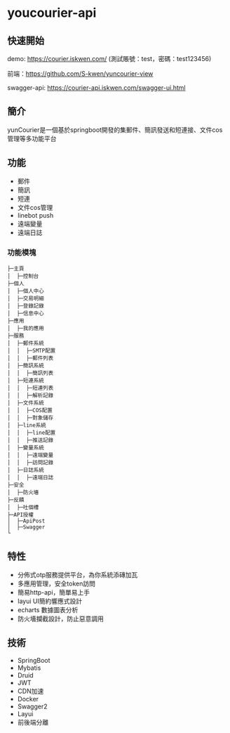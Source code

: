 # youcourier-api
## 快速開始
demo: https://courier.iskwen.com/
(測試賬號：test，密碼：test123456)

前端：https://github.com/S-kwen/yuncourier-view

swagger-api: https://courier-api.iskwen.com/swagger-ui.html

## 簡介
yunCourier是一個基於springboot開發的集郵件、簡訊發送和短連接、文件cos管理等多功能平台
## 功能
* 郵件
* 簡訊
* 短連
* 文件cos管理
* linebot push
* 遠端變量
* 遠端日誌

### 功能模塊
```
├─主頁
│  ├─控制台
├─個人
│  ├─個人中心
│  ├─交易明細
│  ├─登錄記錄
│  ├─信息中心
├─應用
│  ├─我的應用
├─服務
│  ├─郵件系統
│  │  ├─SMTP配置
│  │  ├─郵件列表
│  ├─簡訊系統
│  │  ├─簡訊列表
│  ├─短連系統
│  │  ├─短連列表
│  │  ├─解析記錄
│  ├─文件系統
│  │  ├─COS配置
│  │  ├─對象儲存
│  ├─line系統
│  │  ├─line配置
│  │  ├─推送記錄
│  ├─變量系統
│  │  ├─遠端變量
│  │  ├─訪問記錄
│  ├─日誌系統
│  │  ├─遠端日誌
├─安全
│  ├─防火墻
├─反饋
│  ├─吐個槽
├─API授權
│  ├─ApiPost
│  ├─Swagger
└
```
## 特性
* 分佈式otp服務提供平台，為你系統添磚加瓦
* 多應用管理，安全token訪問
* 簡易http-api，簡單易上手
* layui UI簡約響應式設計
* echarts 數據圖表分析
* 防火墻攔截設計，防止惡意調用
## 技術
* SpringBoot
* Mybatis
* Druid
* JWT
* CDN加速
* Docker
* Swagger2
* Layui
* 前後端分離


